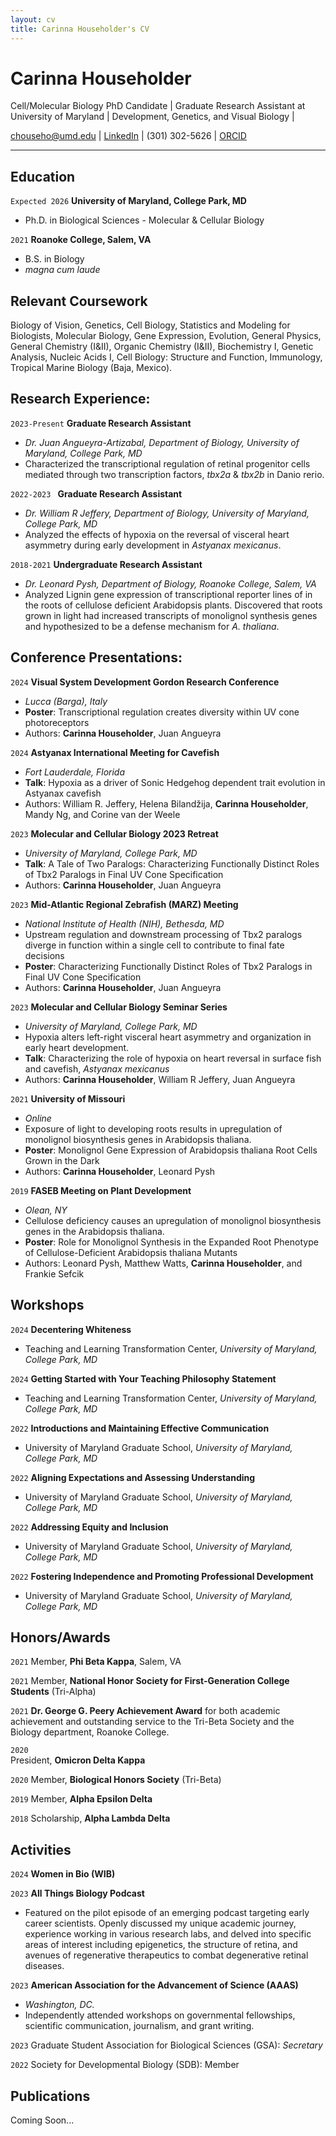 ```yaml
---
layout: cv
title: Carinna Householder's CV
---
```

# Carinna Householder
Cell/Molecular Biology PhD Candidate | Graduate Research Assistant at University of Maryland | Development, Genetics, and Visual Biology | 

<div id="webaddress">
<a href="chouseho@umd.edu">chouseho@umd.edu</a>
| <a href="https://www.linkedin.com/in/carinna-householder/">LinkedIn</a>
| (301) 302-5626 
|  <a href="https://www.linkedin.com/in/carinna-householder/">ORCID</a>
</div>

--- 


## Education

`Expected 2026`
__University of Maryland, College Park, MD__
- Ph.D. in Biological Sciences - Molecular & Cellular Biology

`2021`
__Roanoke College, Salem, VA__
- B.S. in Biology 
- *magna cum laude* 

## Relevant Coursework

Biology of Vision, Genetics, Cell Biology, Statistics and Modeling for Biologists, Molecular Biology, Gene Expression, Evolution, General Physics, General Chemistry (I&II), Organic Chemistry (I&II), Biochemistry I, Genetic Analysis, Nucleic Acids I, Cell Biology: Structure and Function, Immunology, Tropical Marine Biology (Baja, Mexico). 

## Research Experience: 

`2023-Present`
__Graduate Research Assistant__
 - *Dr. Juan Angueyra-Artizabal, Department of Biology, University of Maryland, College Park, MD*
- Characterized the transcriptional regulation of retinal progenitor cells mediated through two transcription factors, _tbx2a_ & _tbx2b_ in Danio rerio. 

`2022-2023 `
__Graduate Research Assistant__
- *Dr. William R Jeffery, Department of Biology, University of Maryland, College Park, MD*
- Analyzed the effects of hypoxia on the reversal of visceral heart asymmetry during early development in *Astyanax mexicanus*. 



`2018-2021`
__Undergraduate Research Assistant__
- *Dr. Leonard Pysh, Department of Biology, Roanoke College, Salem, VA*
- Analyzed Lignin gene expression of transcriptional reporter lines of in the roots of cellulose deficient Arabidopsis plants. Discovered that roots grown in light had increased transcripts of monolignol synthesis genes and hypothesized to be a defense mechanism for _A. thaliana_.


## Conference Presentations:

`2024`
__Visual System Development Gordon Research Conference__
- *Lucca (Barga), Italy*
- **Poster**: Transcriptional regulation creates diversity within UV cone photoreceptors   
- Authors: **Carinna Householder**, Juan Angueyra

`2024`
__Astyanax International Meeting for Cavefish__
- *Fort Lauderdale, Florida*
- **Talk**: Hypoxia as a driver of Sonic Hedgehog dependent trait evolution in Astyanax cavefish
- Authors: William R. Jeffery, Helena Bilandžija, **Carinna Householder**, Mandy Ng, and Corine van der Weele

`2023`
__Molecular and Cellular Biology 2023 Retreat__
- *University of Maryland, College Park, MD* 
- **Talk**: A Tale of Two Paralogs: Characterizing Functionally Distinct Roles of Tbx2 Paralogs in Final UV Cone Specification
- Authors: **Carinna Householder**, Juan Angueyra

`2023`
__Mid-Atlantic Regional Zebrafish (MARZ) Meeting__
- *National Institute of Health (NIH), Bethesda, MD*
-  Upstream regulation and downstream processing of Tbx2 paralogs diverge in function within a single cell to contribute to final fate decisions
- **Poster**: Characterizing Functionally Distinct Roles of Tbx2 Paralogs in Final UV Cone Specification
- Authors: **Carinna Householder**, Juan Angueyra  

`2023`
__Molecular and Cellular Biology Seminar Series__
- *University of Maryland, College Park, MD*
-  Hypoxia alters left-right visceral heart asymmetry and organization in early heart development. 
- **Talk**: Characterizing the role of hypoxia on heart reversal in surface fish and cavefish, _Astyanax mexicanus_
- Authors: **Carinna Householder**, William R Jeffery, Juan Angueyra

`2021`
__University of Missouri__
- *Online*
- Exposure of light to developing roots results in upregulation of monolignol biosynthesis genes in Arabidopsis thaliana. 
- **Poster**: Monolignol Gene Expression of Arabidopsis thaliana Root Cells Grown in the Dark
- Authors: **Carinna Householder**, Leonard Pysh

`2019`
__FASEB Meeting on Plant Development__
- *Olean, NY*
- Cellulose deficiency causes an upregulation of monolignol biosynthesis genes in the Arabidopsis thaliana. 
- **Poster**: Role for Monolignol Synthesis in the Expanded Root Phenotype of Cellulose-Deficient Arabidopsis thaliana Mutants
- Authors: Leonard Pysh, Matthew Watts, **Carinna Householder**, and Frankie Sefcik

## Workshops
`2024`
__Decentering Whiteness__
- Teaching and Learning Transformation Center, *University of Maryland, College Park, MD*

`2024`
__Getting Started with Your Teaching Philosophy Statement__
- Teaching and Learning Transformation Center, *University of Maryland, College Park, MD*

`2022`
__Introductions and Maintaining Effective Communication__
- University of Maryland Graduate School, *University of Maryland, College Park, MD*

`2022`
__Aligning Expectations and Assessing Understanding__
- University of Maryland Graduate School, *University of Maryland, College Park, MD*

`2022`
__Addressing Equity and Inclusion__
- University of Maryland Graduate School, *University of Maryland, College Park, MD*

`2022`
__Fostering Independence and Promoting Professional Development__
- University of Maryland Graduate School, *University of Maryland, College Park, MD*


## Honors/Awards

`2021`
Member, **Phi Beta Kappa**, Salem, VA

`2021`
Member, **National Honor Society for First-Generation College Students** (Tri-Alpha)

`2021`
**Dr. George G. Peery Achievement Award** for both academic achievement and outstanding service to the Tri-Beta Society and the Biology department, Roanoke College.

`2020` 	
President, **Omicron Delta Kappa**

`2020`
Member, **Biological Honors Society** (Tri-Beta)

`2019`
Member, **Alpha Epsilon Delta**

`2018`
Scholarship, **Alpha Lambda Delta**


## Activities 
`2024`
__Women in Bio (WIB)__

`2023`
__All Things Biology Podcast__
-  Featured on the pilot episode of an emerging podcast targeting early career scientists. Openly discussed my unique academic journey, experience working in various research labs, and delved into specific areas of interest including epigenetics, the structure of retina, and avenues of regenerative therapeutics to combat degenerative retinal diseases.

`2023`
__American Association for the Advancement of Science (AAAS)__
- *Washington, DC.*
- Independently attended workshops on governmental fellowships, scientific communication, journalism, and grant writing.

`2023`
Graduate Student Association for Biological Sciences (GSA): *Secretary*

`2022`
Society for Developmental Biology (SDB): Member


## Publications
Coming Soon...




<!-- ### Footer

Last updated: May 2013 -->


